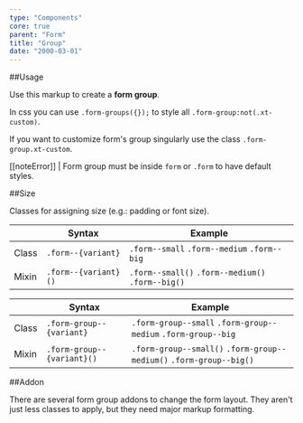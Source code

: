 ```yaml
---
type: "Components"
core: true
parent: "Form"
title: "Group"
date: "2000-03-01"
---
```


##Usage

Use this markup to create a **form group**.

<script type="text/plain" class="language-markup">
  <form>
    <div class="form-group">
      <!-- content -->
    </div>
  </form>
</script>

In css you can use `.form-groups({});` to style all `.form-group:not(.xt-custom)`.

If you want to customize form's group singularly use the class `.form-group.xt-custom`.

[[noteError]]
| Form group must be inside `form` or `.form` to have default styles.

##Size

Classes for assigning size (e.g.: padding or font size).

<div class="table--scroll">

|                         | Syntax                                    | Example                       |
| ----------------------- | ----------------------------------------- | ----------------------------- |
| Class                   | `.form--{variant}`                        | `.form--small` `.form--medium` `.form--big`     |
| Mixin                   | `.form--{variant}()`                      | `.form--small()` `.form--medium()` `.form--big()`     |

</div>

<div class="table--scroll">

|                         | Syntax                                    | Example                       |
| ----------------------- | ----------------------------------------- | ----------------------------- |
| Class                   | `.form-group--{variant}`                        | `.form-group--small` `.form-group--medium` `.form-group--big`     |
| Mixin                   | `.form-group--{variant}()`                      | `.form-group--small()` `.form-group--medium()` `.form-group--big()`     |

</div>

<demo>
  <demovanilla src="vanilla/core/form/group-small">
  </demovanilla>
  <demovanilla src="vanilla/core/form/group-medium">
  </demovanilla>
  <demovanilla src="vanilla/core/form/group-big">
  </demovanilla>
</demo>

##Addon

There are several form group addons to change the form layout. They aren't just less classes to apply, but they need major markup formatting.

<demo>
  <demovanilla src="vanilla/core/form/addon-none">
  </demovanilla>
  <demovanilla src="vanilla/core/form/addon-row">
  </demovanilla>
  <demovanilla src="vanilla/core/form/addon-horizontal">
  </demovanilla>
  <demovanilla src="vanilla/core/form/addon-inline-input" name="inline input">
  </demovanilla>
  <demovanilla src="vanilla/core/form/addon-inline">
  </demovanilla>
</demo>
